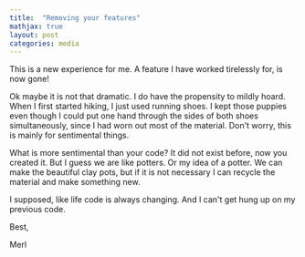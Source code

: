 ```yaml
---
title:  "Removing your features"
mathjax: true
layout: post
categories: media
---
```


This is a new experience for me. A feature I have worked tirelessly for, is now gone!

Ok maybe it is not that dramatic. I do have the propensity to mildly hoard. When I first started hiking, I just used 
running shoes. I kept those puppies even though I could put one hand through the sides of both shoes simultaneously, since I had worn out most of the material.
Don't worry, this is mainly for sentimental things.

What is more sentimental than your code? It did not exist before, now you created it. But I guess we are like potters. Or my idea of a potter. 
We can make the beautiful clay pots, but if it is not necessary I can recycle the material and make something new. 

I supposed, like life code is always changing. And I can't get hung up on my previous code. 

Best, 

Merl

